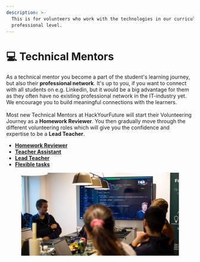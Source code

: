 ```yaml
---
description: >-
  This is for volunteers who work with the technologies in our curriculum on a
  professional level.
---
```


# 💻 Technical Mentors

As a technical mentor you become a part of the student's learning journey, but also their **professional network**. It's up to you, if you want to connect with all students on e.g. Linkedin, but it would be a big advantage for them as they often have no existing professional network in the IT-industry yet. We encourage you to build meaningful connections with the learners.\
\
Most new Technical Mentors at HackYourFuture will start their Volunteering Journey as a **Homework Reviewer**. You then gradually move through the different volunteering roles which will give you the confidence and expertise to be a **Lead Teacher**.

* [**Homework Reviewer**](homework-reviewer.md)
* [**Teacher Assistant**](teaching-assistant.md)
* [**Lead Teacher**](lead-teacher.md)
* [**Flexible tasks**](flexible-tasks.md)

<figure><img src="../../.gitbook/assets/Screenshot 2023-03-14 at 09.45.05.png" alt=""><figcaption></figcaption></figure>

